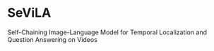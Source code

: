 # SeViLA
Self-Chaining Image-Language Model for Temporal Localization and Question Answering on Videos
